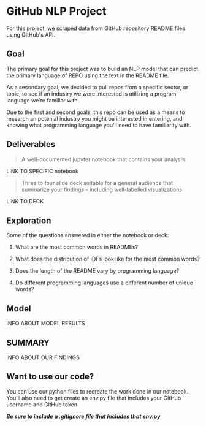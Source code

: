 # GitHub NLP Project

For this project, we scraped data from GitHub repository README files using GitHub's API. 

## Goal

The primary goal for this project was to build an NLP model that can predict the primary language of REPO using the text in the README file.

As a secondary goal, we decided to pull repos from a specific sector, or topic, to see if an industry we were interested is utilizing a program language we're familiar with.

Due to the first and second goals, this repo can be used as a means to research an potenial industry you might be interested in entering, and knowing what programming language you'll need to have familiarity with.

## Deliverables

> A well-documented jupyter notebook that contains your analysis.

LINK TO SPECIFIC notebook

> Three to four slide deck suitable for a general audience that summarize your findings - including well-labelled visualizations

LINK TO DECK

## Exploration

Some of the questions answered in either the notebook or deck:

1. What are the most common words in READMEs?

2. What does the distribution of IDFs look like for the most common words?

3. Does the length of the README vary by programming language?

4. Do different programming languages use a different number of unique words?

## Model

INFO ABOUT MODEL RESULTS

## SUMMARY

INFO ABOUT OUR FINDINGS

## Want to use our code?

You can use our python files to recreate the work done in our notebook. You'll also need to get create an env.py file that includes your GitHub username and GitHub token.

***Be sure to include a .gitignore file that includes that env.py***